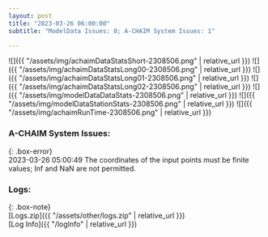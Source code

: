 ```yaml
---
layout: post
title: "2023-03-26 06:00:00"
subtitle: "ModelData Issues: 0; A-CHAIM System Issues: 1"

---
```


![]({{ "/assets/img/achaimDataStatsShort-2308506.png" | relative_url }})
![]({{ "/assets/img/achaimDataStatsLong00-2308506.png" | relative_url }})
![]({{ "/assets/img/achaimDataStatsLong01-2308506.png" | relative_url }})
![]({{ "/assets/img/achaimDataStatsLong02-2308506.png" | relative_url }})
![]({{ "/assets/img/modelDataDataStats-2308506.png" | relative_url }})
![]({{ "/assets/img/modelDataStationStats-2308506.png" | relative_url }})
![]({{ "/assets/img/achaimRunTime-2308506.png" | relative_url }})



### A-CHAIM System Issues:  
  
{: .box-error}  
2023-03-26 05:00:49 The coordinates of the input points must be finite values; Inf and NaN are not permitted.  

### Logs:  
  
{: .box-note}  
[Logs.zip]({{ "/assets/other/logs.zip" | relative_url }})  
[Log Info]({{ "/logInfo" | relative_url }})  
